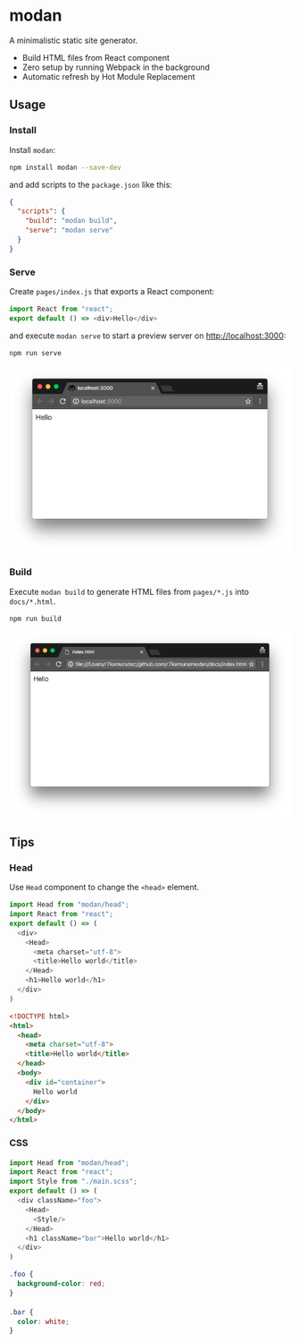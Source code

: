 # modan

A minimalistic static site generator.

- Build HTML files from React component
- Zero setup by running Webpack in the background
- Automatic refresh by Hot Module Replacement

## Usage

### Install

Install `modan`:

```bash
npm install modan --save-dev
```

and add scripts to the `package.json` like this:

```json
{
  "scripts": {
    "build": "modan build",
    "serve": "modan serve"
  }
}
```

### Serve

Create `pages/index.js` that exports a React component:

```javascript
import React from "react";
export default () => <div>Hello</div>
```

and execute `modan serve` to start a preview server on [http://localhost:3000](http://localhost:3000):

```bash
npm run serve
```

![image](/images/screenshot-serve.png)

### Build

Execute `modan build` to generate HTML files from `pages/*.js` into `docs/*.html`.

```bash
npm run build
```

![image](/images/screenshot-build.png)

## Tips

### Head

Use `Head` component to change the `<head>` element.

```javascript
import Head from "modan/head";
import React from "react";
export default () => (
  <div>
    <Head>
      <meta charset="utf-8">
      <title>Hello world</title>
    </Head>
    <h1>Hello world</h1>
  </div>
)
```

```html
<!DOCTYPE html>
<html>
  <head>
    <meta charset="utf-8">
    <title>Hello world</title>
  </head>
  <body>
    <div id="container">
      Hello world
    </div>
  </body>
</html>
```

### CSS

```javascript
import Head from "modan/head";
import React from "react";
import Style from "./main.scss";
export default () => (
  <div className="foo">
    <Head>
      <Style/>
    </Head>
    <h1 className="bar">Hello world</h1>
  </div>
)
```

```scss
.foo {
  background-color: red;
}

.bar {
  color: white;
}
```
